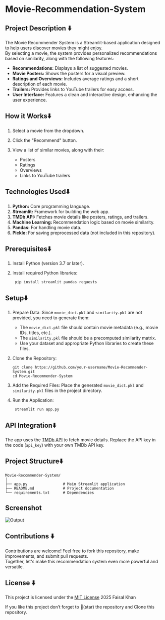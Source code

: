 # Movie-Recommendation-System

## Project Description ⬇️
<p>
  The Movie Recommender System is a Streamlit-based application designed to help users discover movies they might enjoy.<br>
  By selecting a movie, the system provides personalized recommendations based on similarity, along with the following features:<br>
  
   * <strong>Recommendations:</strong> Displays a list of suggested movies.
   * <strong>Movie Posters:</strong> Shows the posters for a visual preview.
   * <strong>Ratings and Overviews:</strong> Includes average ratings and a short description of each movie.
   * <strong>Trailers:</strong> Provides links to YouTube trailers for easy access.
   * <strong>User Interface:</strong> Features a clean and interactive design, enhancing the user experience.
    
</p>

## How it Works⬇️

  1. Select a movie from the dropdown.
  2. Click the "Recommend" button.
  3. View a list of similar movies, along with their:

        * Posters
        * Ratings
        * Overviews
        * Links to YouTube trailers

## Technologies Used⬇️

  1. **Python:** Core programming language.
  2. **Streamlit:** Framework for building the web app.
  3. **TMDb API:** Fetches movie details like posters, ratings, and trailers.
  4. **Machine Learning:** Recommendation logic based on movie similarity.
  5. **Pandas:** For handling movie data.
  6. **Pickle:** For saving preprocessed data (not included in this repository).

## Prerequisites⬇️

 1. Install Python (version 3.7 or later).
 2. Install required Python libraries:

         pip install streamlit pandas requests

## Setup⬇️

 1. Prepare Data:
    Since `movie_dict.pkl` and `similarity.pkl` are not provided, you need to generate them:

       * The `movie_dict.pkl` file should contain movie metadata (e.g., movie IDs, titles, etc.).
       * The `similarity.pkl` file should be a precomputed similarity matrix.
       * Use your dataset and appropriate Python libraries to create these files.
2. Clone the Repository:
   
       git clone https://github.com/your-username/Movie-Recommender-System.git
       cd Movie-Recommender-System
   
4. Add the Required Files:
    Place the generated `movie_dict.pkl` and `similarity.pkl` files in the project directory.
   
5. Run the Application:
   
        streamlit run app.py

## API Integration⬇️

   The app uses the [TMDb API](https://developer.themoviedb.org/reference/intro/getting-started) to fetch movie details. Replace the API key in the code (`api_key`) with your own TMDb API key.

## Project Structure⬇️

    Movie-Recommender-System/
    │
    ├── app.py                # Main Streamlit application
    ├── README.md             # Project documentation
    └── requirements.txt      # Dependencies


## Screenshot

![Output](https://github.com/user-attachments/assets/b48deaee-7c2d-4a1c-81e1-f1db3b5bfb33)


## Contributions ⬇️
<p>Contributions are welcome! Feel free to fork this repository, make improvements, and submit pull requests.<br>
    Together, let's make this recommendation system even more powerful and versatile.</p>

## License ⬇️
This project is licensed under the [MIT License](https://github.com/Faisal-khann/Movie-Recommendation-System?tab=MIT-1-ov-file)
2025 Faisal Khan
<p>If you like this project don’t forget to 🌟(star) the repository and Clone this repository.</p>
